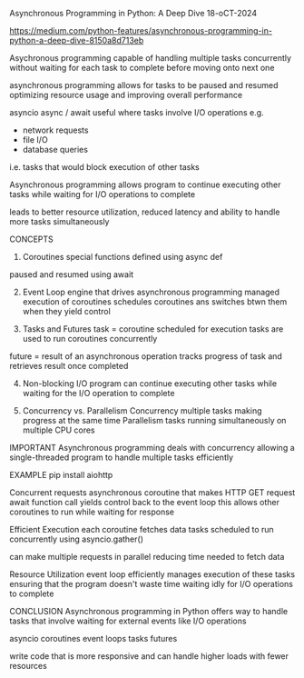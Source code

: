Asynchronous Programming in Python: A Deep Dive
18-oCT-2024

https://medium.com/python-features/asynchronous-programming-in-python-a-deep-dive-8150a8d713eb


Asychronous programming
capable of handling multiple tasks concurrently
without waiting for each task to complete before moving onto next one

asynchronous programming allows for tasks to be paused and resumed
optimizing resource usage and improving overall performance

asyncio
async / await
useful where tasks involve I/O operations
e.g.
- network requests
- file I/O
- database queries

i.e.
tasks that would block execution of other tasks


Asynchronous programming
allows program to continue executing other tasks while waiting for
I/O operations to complete

leads to better resource utilization, reduced latency and ability to
handle more tasks simultaneously


CONCEPTS
1. Coroutines
special functions defined using
async def
   
paused and resumed using
await


2. Event Loop
engine that drives asynchronous programming
managed execution of coroutines
schedules coroutines ans switches btwn them when they yield control
   

3. Tasks and Futures
task    = coroutine scheduled for execution
tasks are used to run coroutines concurrently
   
future  = result of an asynchronous operation
tracks progress of task and retrieves result once completed


4. Non-blocking I/O
program can continue executing other tasks while waiting
for the I/O operation to complete
   

5. Concurrency vs. Parallelism
Concurrency     multiple tasks making progress at the same time
Parallelism     tasks running simultaneously on multiple CPU cores
   

IMPORTANT
Asynchronous programming deals with concurrency
allowing a single-threaded program to handle multiple tasks efficiently


EXAMPLE
pip install aiohttp


Concurrent requests
asynchronous coroutine that makes HTTP GET request
await function call yields control back to the event loop
this allows other coroutines to run while waiting for response


Efficient Execution
each coroutine fetches data
tasks scheduled to run concurrently using
asyncio.gather()

can make multiple requests in parallel
reducing time needed to fetch data


Resource Utilization
event loop efficiently manages execution of these tasks
ensuring that the program doesn't waste time waiting idly
for I/O operations to complete


CONCLUSION
Asynchronous programming in Python offers way to handle tasks that
involve waiting for external events like I/O operations

asyncio
coroutines
event loops
tasks
futures

write code that is more responsive and can handle higher loads
with fewer resources